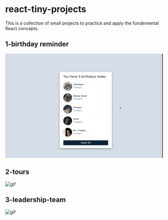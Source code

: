 # react-tiny-projects

This is a collection of small projects to practice and apply the fundemental React concepts.

## 1-birthday reminder

![gif](https://github.com/benkaan001/react-tiny-projects/blob/main/1-birthday-reminder/assets/birthday-reminder.gif)

## 2-tours

![gif](https://github.com/benkaan001/react-tiny-projects/blob/main/1-birthday-reminder/assets/tours.gif)

## 3-leadership-team

![gif](https://github.com/benkaan001/react-tiny-projects/blob/main/1-birthday-reminder/assets/leadership-team.gif)
